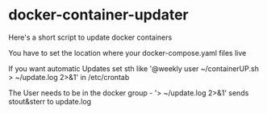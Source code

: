 # docker-container-updater

Here's a short script to update docker containers

You have to set the location where your docker-compose.yaml files live

If you want automatic Updates set sth like '@weekly	user	~/containerUP.sh > ~/update.log 2>&1' in /etc/crontab

The User needs to be in the docker group - '> ~/update.log 2>&1' sends stout&sterr to update.log
 
